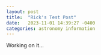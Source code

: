 ```yaml
---
layout: post
title:  "Rick's Test Post"
date:   2023-11-01 14:39:27 -0400
categories: astronomy information
---
```


Working on it...

